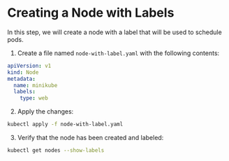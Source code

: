 # Creating a Node with Labels

In this step, we will create a node with a label that will be used to schedule pods.

1. Create a file named `node-with-label.yaml` with the following contents:

```yaml
apiVersion: v1
kind: Node
metadata:
  name: minikube
  labels:
    type: web
```

2. Apply the changes:

```bash
kubectl apply -f node-with-label.yaml
```

3. Verify that the node has been created and labeled:

```bash
kubectl get nodes --show-labels
```
